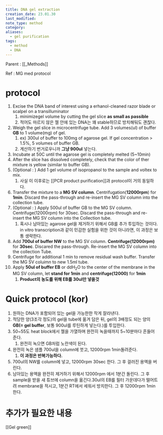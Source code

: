 ```yaml
---
title: DNA gel extraction
creation_date: 23.01.30
last_modified: 
note_type: method
category: 
aliases:
  - gel purification
tags:
  - method
  - DNA
---
```


Parent : [[_Methods]]

Ref : MG med protocol

# protocol

1. Excise the DNA band of interest using a erhanol-cleaned razor blade or scalpel on a transilluminator
	1. minimizegel volume by cutting the gel slice **as small as passible**
	2. 적어도 마르지 않은 젤 안에 있는 DNA는 꽤 stable하므로 방치해둬도 괜찮다.
2. Weigh the gel slice in microcentrifuge tube. Add 3 volumes(ul) of buffer **GB** to 1 volume(mg) of gel.
	1. ex) 300ul of buffer to 100mg of agarose gel. If gel concentration > 1.5%, 5 volumes of buffer GB.
	2. 계산하기 번거로우니까 **그냥 900ul** 넣는다.
3. Incubate at 50C until the agarose gel is completely melted (5~10min)
4. After the slice has dissolved completely, check that the color of ther mixture is yellow (similar to buffer GB).
5. (Optional : ) Add 1 gel volume of isopropanol to the sample and voltex to mix.
	1. 사실 이 이후로는 [[PCR product purification]]과 protocol이 거의 동일하다.
6. Transfer the mixture to a **MG SV column**. Centrifugation(**12000rpm**) for **1min**. Discard the pass-through and re-insert the MG SV column into the collection tube.
7. (Optional : ) Apply 500ul of buffer GB to the MG SV column. Centrifuge(12000rpm) for 30sec. Discard the pass-through and re-insert the MG SV column into the Collection tube.
	1. 혹시나 남아있는 agarose gel을 제거하기 위해서 GB를 추가 투입하는 것이다. in vitro transcription과 같이 민감한 실험을 위한 것이 아니라면, 이 과정은 보통 생략한다.
8. Add **700ul of buffer NW** to the MG SV column. **Centrifuge(12000rpm)** for **30sec**. Discared the pass-through. Re-insert the MG SV column into the collection Tube.
9. Centrifuge for additional 1 min to remove residual wash buffer. Transfer the MG SV coluimn to new 1.5ml tube.
10. Apply **50ul of buffer EB** or ddH<sub>2</sub>O to the center of the membrane in the MG SV column, let **stand for 1min** and **centrifuge(12000)** for **1min**
	1. **Product의 농도를 위해 EB를 30ul만 넣을것**

# Quick protocol (kor)

1. 원하는 DNA가 포함되어 있는 gel을 가능한한 작게 잘라낸다.
2. 적당한 양(3조각 정도)의 gel을 tube에 옮겨 담은 뒤, gel의 3배정도 되는 양의 **GB(= gel buffer**, 보통 900ul를 루틴하게 넣는다.)를 투입한다.
3. 50~55도 heat block에서 젤을 가열하며 완전히 녹을때까지 5~10분마다 흔들어준다.
	1. 완전히 녹으면 GB처럼 노란색이 된다.
4. 완전히 녹은 샘플 700ul을 column에 붓고, 12000rpm 1min돌려준다.
	1. **이 과정은 반복가능하다.**
5. 700ul의 NW를 column에 넣고, 12000rpm 30sec 한다. 그 후 걸러진 용액을 버린다.
6. 남아있는 용액을 완전히 제거하기 위해서 12000rpm 에서 1분간 돌린다. 그 후 sample을 받을 새 튜브에 column을 옮긴다.30ul의 EB를 필터 가운데다가 떨어트려 membrane을 적시고, 1분간 RT에서 세워서 방치한다. 그 후 12000rpm 1min한다.

# 추가가 필요한 내용

[[Gel green]] 
